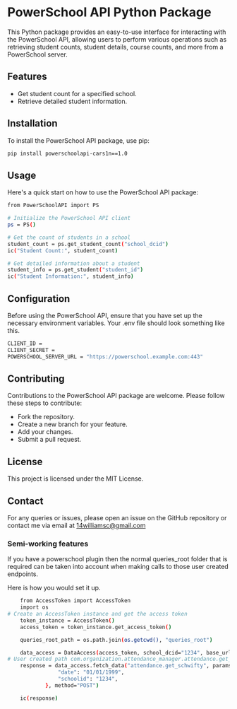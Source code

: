 # PowerSchool API Python Package

This Python package provides an easy-to-use interface for interacting with the PowerSchool API, allowing users to perform various operations such as retrieving student counts, student details, course counts, and more from a PowerSchool server.

## Features

- Get student count for a specified school.
- Retrieve detailed student information.

## Installation

To install the PowerSchool API package, use pip:

```bash
pip install powerschoolapi-cars1n==1.0
```

## Usage

Here's a quick start on how to use the PowerSchool API package:

```bash
from PowerSchoolAPI import PS

# Initialize the PowerSchool API client
ps = PS()

# Get the count of students in a school
student_count = ps.get_student_count("school_dcid")
ic("Student Count:", student_count)

# Get detailed information about a student
student_info = ps.get_student("student_id")
ic("Student Information:", student_info)

```

## Configuration

Before using the PowerSchool API, ensure that you have set up the necessary environment variables. Your .env file should look something like this.

```bash
CLIENT_ID =
CLIENT_SECRET =
POWERSCHOOL_SERVER_URL = "https://powerschool.example.com:443"
```

## Contributing

Contributions to the PowerSchool API package are welcome. Please follow these steps to contribute:

 - Fork the repository.
 - Create a new branch for your feature.
 - Add your changes.
 - Submit a pull request.

## License

This project is licensed under the MIT License.

## Contact

For any queries or issues, please open an issue on the GitHub repository or contact me via email at 14williamsc@gmail.com


### Semi-working features
If you have a powerschool plugin then the normal queries_root folder that is required can be taken into account when making calls to those user created endpoints.

Here is how you would set it up.

```bash
    from AccessToken import AccessToken
    import os
# Create an AccessToken instance and get the access token
    token_instance = AccessToken()
    access_token = token_instance.get_access_token()

    queries_root_path = os.path.join(os.getcwd(), "queries_root")

    data_access = DataAccess(access_token, school_dcid="1234", base_url=base_url, queries_root_path=queries_root_path, xml_file_name="the file name that is in your queries root folder")
# User created path com.organization.attendance_manager.attendance.get_schwifty
    response = data_access.fetch_data("attendance.get_schwifty", params={
                "date": "01/01/1999",
                "schoolid": "1234",
            }, method="POST")

    ic(response)
```
